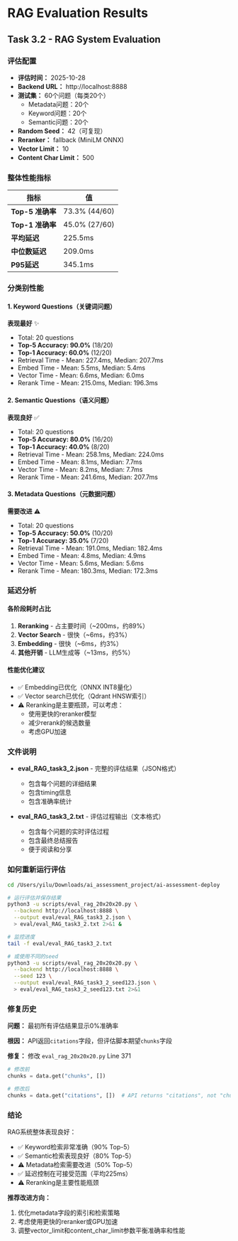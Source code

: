 # RAG Evaluation Results

## Task 3.2 - RAG System Evaluation

### 评估配置
- **评估时间：** 2025-10-28
- **Backend URL：** http://localhost:8888
- **测试集：** 60个问题（每类20个）
  - Metadata问题：20个
  - Keyword问题：20个
  - Semantic问题：20个
- **Random Seed：** 42（可复现）
- **Reranker：** fallback (MiniLM ONNX)
- **Vector Limit：** 10
- **Content Char Limit：** 500

### 整体性能指标

| 指标 | 值 |
|------|-----|
| **Top-5 准确率** | 73.3% (44/60) |
| **Top-1 准确率** | 45.0% (27/60) |
| **平均延迟** | 225.5ms |
| **中位数延迟** | 209.0ms |
| **P95延迟** | 345.1ms |

### 分类别性能

#### 1. Keyword Questions（关键词问题）
**表现最好** ✨
- Total: 20 questions
- **Top-5 Accuracy: 90.0%** (18/20)
- **Top-1 Accuracy: 60.0%** (12/20)
- Retrieval Time - Mean: 227.4ms, Median: 207.7ms
- Embed Time - Mean: 5.5ms, Median: 5.4ms
- Vector Time - Mean: 6.6ms, Median: 6.0ms
- Rerank Time - Mean: 215.0ms, Median: 196.3ms

#### 2. Semantic Questions（语义问题）
**表现良好** ✅
- Total: 20 questions
- **Top-5 Accuracy: 80.0%** (16/20)
- **Top-1 Accuracy: 40.0%** (8/20)
- Retrieval Time - Mean: 258.1ms, Median: 224.0ms
- Embed Time - Mean: 8.1ms, Median: 7.7ms
- Vector Time - Mean: 8.2ms, Median: 7.7ms
- Rerank Time - Mean: 241.6ms, Median: 207.7ms

#### 3. Metadata Questions（元数据问题）
**需要改进** ⚠️
- Total: 20 questions
- **Top-5 Accuracy: 50.0%** (10/20)
- **Top-1 Accuracy: 35.0%** (7/20)
- Retrieval Time - Mean: 191.0ms, Median: 182.4ms
- Embed Time - Mean: 4.8ms, Median: 4.9ms
- Vector Time - Mean: 5.6ms, Median: 5.6ms
- Rerank Time - Mean: 180.3ms, Median: 172.3ms

### 延迟分析

#### 各阶段耗时占比
1. **Reranking** - 占主要时间（~200ms，约89%）
2. **Vector Search** - 很快（~6ms，约3%）
3. **Embedding** - 很快（~6ms，约3%）
4. **其他开销** - LLM生成等（~13ms，约5%）

#### 性能优化建议
- ✅ Embedding已优化（ONNX INT8量化）
- ✅ Vector search已优化（Qdrant HNSW索引）
- ⚠️ Reranking是主要瓶颈，可以考虑：
  - 使用更快的reranker模型
  - 减少rerank的候选数量
  - 考虑GPU加速

### 文件说明

- **eval_RAG_task3_2.json** - 完整的评估结果（JSON格式）
  - 包含每个问题的详细结果
  - 包含timing信息
  - 包含准确率统计

- **eval_RAG_task3_2.txt** - 评估过程输出（文本格式）
  - 包含每个问题的实时评估过程
  - 包含最终总结报告
  - 便于阅读和分享

### 如何重新运行评估

```bash
cd /Users/yilu/Downloads/ai_assessment_project/ai-assessment-deploy

# 运行评估并保存结果
python3 -u scripts/eval_rag_20x20x20.py \
  --backend http://localhost:8888 \
  --output eval/eval_RAG_task3_2.json \
  > eval/eval_RAG_task3_2.txt 2>&1 &

# 监控进度
tail -f eval/eval_RAG_task3_2.txt

# 或使用不同的seed
python3 -u scripts/eval_rag_20x20x20.py \
  --backend http://localhost:8888 \
  --seed 123 \
  --output eval/eval_RAG_task3_2_seed123.json \
  > eval/eval_RAG_task3_2_seed123.txt 2>&1
```

### 修复历史

**问题：** 最初所有评估结果显示0%准确率

**根因：** API返回`citations`字段，但评估脚本期望`chunks`字段

**修复：** 修改 `eval_rag_20x20x20.py` Line 371
```python
# 修改前
chunks = data.get("chunks", [])

# 修改后
chunks = data.get("citations", [])  # API returns "citations", not "chunks"
```

### 结论

RAG系统整体表现良好：
- ✅ Keyword检索非常准确（90% Top-5）
- ✅ Semantic检索表现良好（80% Top-5）
- ⚠️ Metadata检索需要改进（50% Top-5）
- ✅ 延迟控制在可接受范围（平均225ms）
- ⚠️ Reranking是主要性能瓶颈

**推荐改进方向：**
1. 优化metadata字段的索引和检索策略
2. 考虑使用更快的reranker或GPU加速
3. 调整vector_limit和content_char_limit参数平衡准确率和性能

